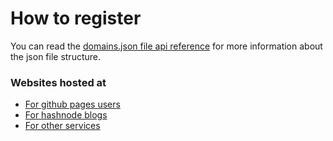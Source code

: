 # How to register
You can read the [domains.json file api reference](./domains-json.md) for more information about the json file structure.

### Websites hosted at
* [For github pages users](./hosted-at/github-pages.md)
* [For hashnode blogs](./hosted-at/hashnode.md)
* [For other services](./hosted-at/others.md)

